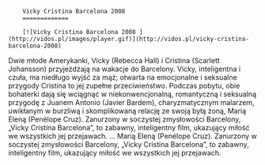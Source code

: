 
        Vicky Cristina Barcelona 2008 
        =============
        
        [![Vicky Cristina Barcelona 2008 ](http://vidos.pl/images/player.gif)](http://vidos.pl/vicky-cristina-barcelona-2008)
        
        
 Dwie młode Amerykanki, Vicky (Rebecca Hall) i Cristina (Scarlett Johansson) przyjeżdżają na wakacje do Barcelony. Vicky, inteligentna i czuła, ma niedługo wyjść za mąż; otwarta na emocjonalne i seksualne przygody Cristina to jej zupełne przeciwieństwo. Podczas pobytu, obie bohaterki dają się wciągnąć w niekonwencjonalną, romantyczną i seksualną przygodę z Juanem Antonio (Javier Bardem), charyzmatycznym malarzem, uwikłanym w burzliwą i skomplikowaną relację ze swoją byłą żoną, Marią Eleną (Penélope Cruz). Zanurzony w soczystej zmysłowości Barcelony, „Vicky Cristina Barcelona”, to zabawny, inteligentny film, ukazujący miłość we wszystkich jej przejawach.  ... Marią Eleną (Penélope Cruz). Zanurzony w soczystej zmysłowości Barcelony, „Vicky Cristina Barcelona”, to zabawny, inteligentny film, ukazujący miłość we wszystkich jej przejawach.
    